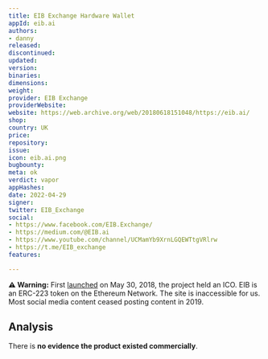 ```yaml
---
title: EIB Exchange Hardware Wallet
appId: eib.ai
authors:
- danny
released: 
discontinued: 
updated: 
version: 
binaries: 
dimensions: 
weight: 
provider: EIB Exchange
providerWebsite: 
website: https://web.archive.org/web/20180618151048/https://eib.ai/
shop: 
country: UK
price: 
repository: 
issue: 
icon: eib.ai.png
bugbounty: 
meta: ok
verdict: vapor
appHashes: 
date: 2022-04-29
signer: 
twitter: EIB_Exchange
social:
- https://www.facebook.com/EIB.Exchange/
- https://medium.com/@EIB.ai
- https://www.youtube.com/channel/UCMamYb9XrnLGQEWTtgVRlrw
- https://t.me/EIB_exchange
features: 

---
```


**⚠️ Warning:** First [launched](https://bitcointalk.org/index.php?topic=4363233.0) on May 30, 2018, the project held an ICO. EIB is an ERC-223 token on the Ethereum Network. The site is inaccessible for us. Most social media content ceased posting content in 2019. 

## Analysis

There is **no evidence the product existed commercially**. 

 
